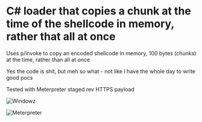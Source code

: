 # C# loader that copies a chunk at the time of the shellcode in memory, rather that all at once

Uses p/invoke to copy an encoded shellcode in memory, 100 bytes (chunks) at the time, rather than all at once

Yes the code is shit, but meh so what - not like I have the whole day to write good pocs

Tested with Meterpreter staged rev HTTPS payload

![Windowz](https://github.com/clod81/shellcode_runner_copy_in_chunk/blob/main/1.png?raw=true "Windowz")

![Meterpreter](https://github.com/clod81/shellcode_runner_copy_in_chunk/blob/main/2.png?raw=true "Meterpreter")
